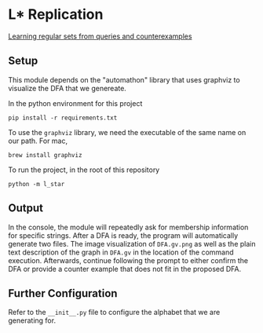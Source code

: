# L* Replication

[Learning regular sets from queries and counterexamples](https://www.sciencedirect.com/science/article/pii/0890540187900526?via%3Dihub)

## Setup
This module depends on the "automathon" library that uses graphviz to visualize the DFA that we genereate. 

In the python environment for this project
```shell
pip install -r requirements.txt
```

To use the `graphviz` library, we need the executable of the same name on our path. For mac, 

```shell
brew install graphviz
```

To run the project, in the root of this repository 
```shell
python -m l_star
```

## Output
In the console, the module will repeatedly ask for membership information for specific strings. After a DFA is ready, the program will automatically generate two files. The image visualization of `DFA.gv.png` as well as the plain text description of the graph in `DFA.gv` in the location of the command execution. Afterwards, continue following the prompt to either confirm the DFA or provide a counter example that does not fit in the proposed DFA. 

## Further Configuration
Refer to the `__init__.py` file to configure the alphabet that we are generating for. 
